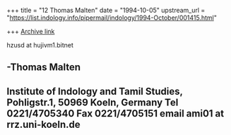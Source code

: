 +++
title = "12 Thomas Malten"
date = "1994-10-05"
upstream_url = "https://list.indology.info/pipermail/indology/1994-October/001415.html"

+++
[Archive link](https://list.indology.info/pipermail/indology/1994-October/001415.html)


hzusd at hujivm1.bitnet

-Thomas Malten
------------------------------------------------------------------------------
Institute of Indology and Tamil Studies, Pohligstr.1, 50969 Koeln, Germany
Tel 0221/4705340 Fax 0221/4705151 email ami01 at rrz.uni-koeln.de
-------------------------------------------------------------------------------






